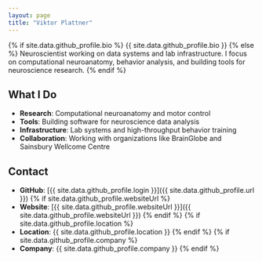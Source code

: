 ```yaml
---
layout: page
title: "Viktor Plattner"
---
```


{% if site.data.github_profile.bio %}
{{ site.data.github_profile.bio }}
{% else %}
Neuroscientist working on data systems and lab infrastructure. I focus on computational neuroanatomy, behavior analysis, and building tools for neuroscience research.
{% endif %}

## What I Do

- **Research**: Computational neuroanatomy and motor control
- **Tools**: Building software for neuroscience data analysis
- **Infrastructure**: Lab systems and high-throughput behavior training
- **Collaboration**: Working with organizations like BrainGlobe and Sainsbury Wellcome Centre

## Contact

- **GitHub**: [{{ site.data.github_profile.login }}]({{ site.data.github_profile.url }})
{% if site.data.github_profile.websiteUrl %}
- **Website**: [{{ site.data.github_profile.websiteUrl }}]({{ site.data.github_profile.websiteUrl }})
{% endif %}
{% if site.data.github_profile.location %}
- **Location**: {{ site.data.github_profile.location }}
{% endif %}
{% if site.data.github_profile.company %}
- **Company**: {{ site.data.github_profile.company }}
{% endif %}
